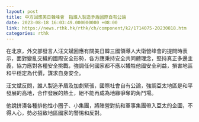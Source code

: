 ```yaml
---
layout: post
title: 中方回應美日韓峰會　指誰人製造矛盾國際自有公論
date: 2023-08-18 16:03:49.000000000 +08:00
link: https://news.rthk.hk/rthk/ch/component/k2/1714075-20230818.htm
categories: rthk
---
```


在北京，外交部發言人汪文斌回應有關美日韓三國領導人大衛營峰會的提問時表示，面對變亂交織的國際安全形勢，各方應秉持安全共同體理念，堅持真正多邊主義，協力應對各種安全挑戰，強調任何國家都不應以犧牲他國安全利益，損害地區和平穩定為代價，謀求自身安全。

汪文斌反問，誰人製造矛盾及加劇緊張，國際社會自有公論，強調亞太地區是和平發展的高地，合作發展的熱土，絕不能再成為地緣爭奪的角鬥場。

他說拼湊各種排他性小圈子、小集團，將陣營對抗和軍事集團帶入亞太的企圖，不得人心，勢必招致地區國家的警惕和反對。
